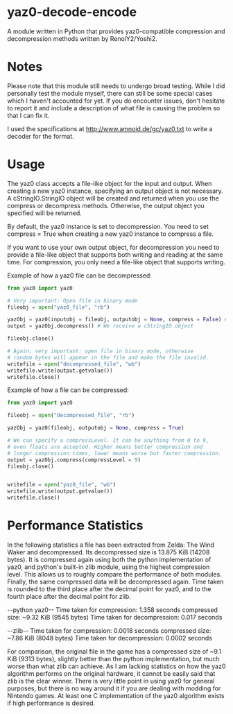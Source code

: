yaz0-decode-encode
==================

A module written in Python that provides yaz0-compatible compression and decompression methods written by RenolY2/Yoshi2.

Notes
==================
Please note that this module still needs to undergo broad testing. While I did
personally test the module myself, there can still be some special cases which
I haven't accounted for yet. If you do encounter issues, don't hesitate to report it
and include a description of what file is causing the problem so that I can fix it.

I used the specifications at http://www.amnoid.de/gc/yaz0.txt to write a decoder for the format.

Usage
==================
The yaz0 class accepts a file-like object for the input and output. When creating
a new yaz0 instance, specifying an output object is not necessary. A cStringIO.StringIO
object will be created and returned when you use the compress or decompress methods. 
Otherwise, the output object you specified will be returned.

By default, the yaz0 instance is set to decompression. You need to set compress = True
when creating a new yaz0 instance to compress a file.

If you want to use your own output object, for decompression you need to provide a file-like
object that supports both writing and reading at the same time. For compression, you only need
a file-like object that supports writing.

Example of how a yaz0 file can be decompressed:
```python
from yaz0 import yaz0

# Very important: Open file in binary mode
fileobj = open("yaz0_file", "rb")

yazObj = yaz0(inputobj = fileobj, outputobj = None, compress = False) #
output = yazObj.decompress() # We receive a cStringIO object

fileobj.close()

# Again, very important: open file in binary mode, otherwise
# random bytes will appear in the file and make the file invalid.
writefile = open("decompressed_file", "wb")
writefile.write(output.getvalue())
writefile.close()

```

Example of how a file can be compressed:
```python
from yaz0 import yaz0

fileobj = open("decompressed_file", "rb")

yazObj = yaz0(fileobj, outputobj = None, compress = True)

# We can specify a compressLevel. It can be anything from 0 to 9,
# even floats are accepted. Higher means better compression and
# longer compression times, lower means worse but faster compression.
output = yazObj.compress(compressLevel = 9)
fileobj.close()


writefile = open("yaz0_file", "wb")
writefile.write(output.getvalue())
writefile.close()
```


Performance Statistics
==================

In the following statistics a file has been extracted from Zelda: The Wind Waker and decompressed.
Its decompressed size is 13.875 KiB (14208 bytes). It is compressed again using both the python implementation of yaz0, and python's built-in zlib module, using the highest compression level. This allows us to roughly compare the performance of both modules. Finally, the same compressed data will be decompressed again.
Time taken is rounded to the third place after the decimal point for yaz0, and to the fourth place after the decimal point for zlib.

--python yaz0--
Time taken for compression: 1.358 seconds
compressed size: ~9.32 KiB (9545 bytes)
Time taken for decompression: 0.017 seconds

--zlib--
Time taken for compression: 0.0018 seconds
compressed size: ~7.86 KiB (8048 bytes)
Time taken for decompression: 0.0002 seconds

For comparison, the original file in the game has a compressed size of ~9.1 KiB (9313 bytes), slightly better than the python implementation, but much worse than what zlib can achieve. As I am lacking statistics on how the yaz0 algorithm performs on the original hardware, it cannot be easily said that zlib is the clear winner.
There is very little point in using yaz0 for general purposes, but there is no way around it if you are dealing with modding for Nintendo games. At least one C implementation of the yaz0 algorithm exists if high performance is desired.


